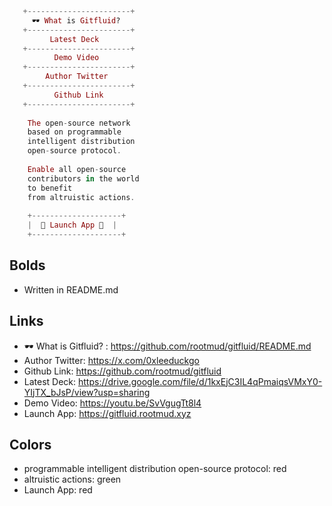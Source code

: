 ```elixir
   +-----------------------+ 
     🕶 What is Gitfluid?
   +-----------------------+ 
         Latest Deck      
   +-----------------------+ 
          Demo Video       
   +-----------------------+ 
        Author Twitter     
   +-----------------------+ 
          Github Link      
   +-----------------------+ 
   
    The open-source network 
    based on programmable 
    intelligent distribution 
    open-source protocol.
                           
    Enable all open-source 
    contributors in the world 
    to benefit 
    from altruistic actions.
                       
    +--------------------+
    |  🦌 Launch App 🦌  |
    +--------------------+
```

## Bolds

* Written in README.md

## Links

* 🕶 What is Gitfluid? : https://github.com/rootmud/gitfluid/README.md
* Author Twitter: https://x.com/0xleeduckgo
* Github Link: https://github.com/rootmud/gitfluid
* Latest Deck: https://drive.google.com/file/d/1kxEjC3IL4qPmaiqsVMxY0-YIjTX_bJsP/view?usp=sharing
* Demo Video: https://youtu.be/SvVgugTt8l4
* Launch App: https://gitfluid.rootmud.xyz

## Colors

* programmable intelligent distribution open-source protocol: red
* altruistic actions: green
* Launch App: red